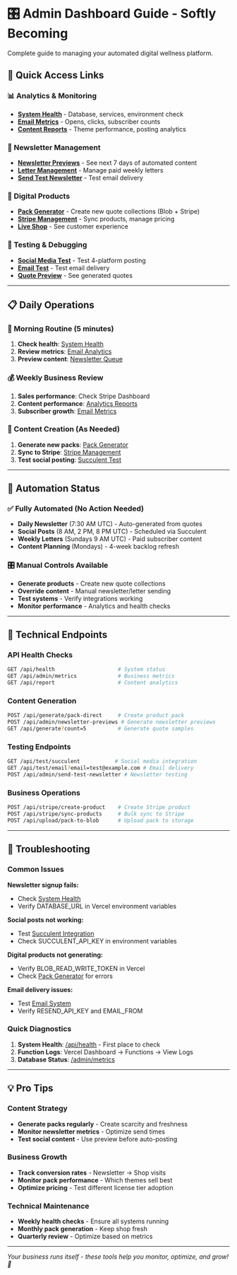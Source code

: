 # 🎛️ Admin Dashboard Guide - Softly Becoming

Complete guide to managing your automated digital wellness platform.

## 🚀 Quick Access Links

### **📊 Analytics & Monitoring**
- [**System Health**](https://softly-becoming.vercel.app/api/health) - Database, services, environment check
- [**Email Metrics**](https://softly-becoming.vercel.app/admin/metrics) - Opens, clicks, subscriber counts
- [**Content Reports**](https://softly-becoming.vercel.app/api/report) - Theme performance, posting analytics

### **📧 Newsletter Management**
- [**Newsletter Previews**](https://softly-becoming.vercel.app/admin/newsletters) - See next 7 days of automated content
- [**Letter Management**](https://softly-becoming.vercel.app/admin/letters) - Manage paid weekly letters
- [**Send Test Newsletter**](https://softly-becoming.vercel.app/api/admin/send-test-newsletter) - Test email delivery

### **🎨 Digital Products**
- [**Pack Generator**](https://softly-becoming.vercel.app/admin/packs) - Create new quote collections (Blob + Stripe)
- [**Stripe Management**](https://softly-becoming.vercel.app/admin/stripe) - Sync products, manage pricing
- [**Live Shop**](https://softly-becoming.vercel.app/shop) - See customer experience

### **🧪 Testing & Debugging**
- [**Social Media Test**](https://softly-becoming.vercel.app/test/succulent) - Test 4-platform posting
- [**Email Test**](https://softly-becoming.vercel.app/test/email) - Test email delivery
- [**Quote Preview**](https://softly-becoming.vercel.app/preview) - See generated quotes

---

## 📋 Daily Operations

### **🌅 Morning Routine (5 minutes)**
1. **Check health**: [System Health](https://softly-becoming.vercel.app/api/health)
2. **Review metrics**: [Email Analytics](https://softly-becoming.vercel.app/admin/metrics)
3. **Preview content**: [Newsletter Queue](https://softly-becoming.vercel.app/admin/newsletters)

### **💰 Weekly Business Review**
1. **Sales performance**: Check Stripe Dashboard
2. **Content performance**: [Analytics Reports](https://softly-becoming.vercel.app/api/report)
3. **Subscriber growth**: [Email Metrics](https://softly-becoming.vercel.app/admin/metrics)

### **🎨 Content Creation (As Needed)**
1. **Generate new packs**: [Pack Generator](https://softly-becoming.vercel.app/admin/packs)
2. **Sync to Stripe**: [Stripe Management](https://softly-becoming.vercel.app/admin/stripe)
3. **Test social posting**: [Succulent Test](https://softly-becoming.vercel.app/test/succulent)

---

## 🤖 Automation Status

### **✅ Fully Automated (No Action Needed)**
- **Daily Newsletter** (7:30 AM UTC) - Auto-generated from quotes
- **Social Posts** (8 AM, 2 PM, 8 PM UTC) - Scheduled via Succulent
- **Weekly Letters** (Sundays 9 AM UTC) - Paid subscriber content
- **Content Planning** (Mondays) - 4-week backlog refresh

### **🎛️ Manual Controls Available**
- **Generate products** - Create new quote collections
- **Override content** - Manual newsletter/letter sending
- **Test systems** - Verify integrations working
- **Monitor performance** - Analytics and health checks

---

## 🔧 Technical Endpoints

### **API Health Checks**
```bash
GET /api/health                    # System status
GET /api/admin/metrics             # Business metrics  
GET /api/report                    # Content analytics
```

### **Content Generation**
```bash
POST /api/generate/pack-direct     # Create product pack
POST /api/admin/newsletter-previews # Generate newsletter previews
GET /api/generate?count=5          # Generate quote samples
```

### **Testing Endpoints**
```bash
GET /api/test/succulent           # Social media integration
GET /api/test/email?email=test@example.com # Email delivery
POST /api/admin/send-test-newsletter # Newsletter testing
```

### **Business Operations**
```bash
POST /api/stripe/create-product    # Create Stripe product
POST /api/stripe/sync-products     # Bulk sync to Stripe
POST /api/upload/pack-to-blob      # Upload pack to storage
```

---

## 🎯 Troubleshooting

### **Common Issues**

**Newsletter signup fails:**
- Check [System Health](https://softly-becoming.vercel.app/api/health)
- Verify DATABASE_URL in Vercel environment variables

**Social posts not working:**
- Test [Succulent Integration](https://softly-becoming.vercel.app/test/succulent)
- Check SUCCULENT_API_KEY in environment variables

**Digital products not generating:**
- Verify BLOB_READ_WRITE_TOKEN in Vercel
- Check [Pack Generator](https://softly-becoming.vercel.app/admin/packs) for errors

**Email delivery issues:**
- Test [Email System](https://softly-becoming.vercel.app/test/email)
- Verify RESEND_API_KEY and EMAIL_FROM

### **Quick Diagnostics**
1. **System Health**: [/api/health](https://softly-becoming.vercel.app/api/health) - First place to check
2. **Function Logs**: Vercel Dashboard → Functions → View Logs
3. **Database Status**: [/admin/metrics](https://softly-becoming.vercel.app/admin/metrics)

---

## 💡 Pro Tips

### **Content Strategy**
- **Generate packs regularly** - Create scarcity and freshness
- **Monitor newsletter metrics** - Optimize send times
- **Test social content** - Use preview before auto-posting

### **Business Growth**
- **Track conversion rates** - Newsletter → Shop visits
- **Monitor pack performance** - Which themes sell best
- **Optimize pricing** - Test different license tier adoption

### **Technical Maintenance**
- **Weekly health checks** - Ensure all systems running
- **Monthly pack generation** - Keep shop fresh
- **Quarterly review** - Optimize based on metrics

---

*Your business runs itself - these tools help you monitor, optimize, and grow! 🌸*
